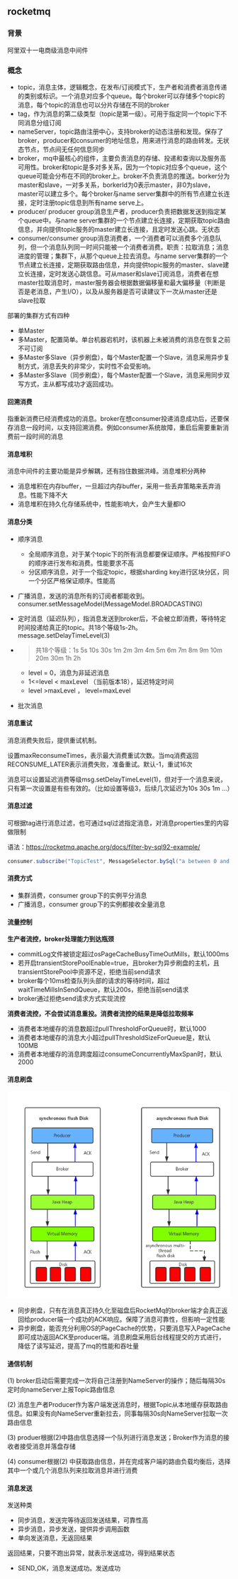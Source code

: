 ## rocketmq

### 背景

阿里双十一电商级消息中间件

### 概念

- topic，消息主体，逻辑概念，在发布/订阅模式下，生产者和消费者消息传递的类别或标识。一个消息对应多个queue。每个broker可以存储多个topic的消息，每个topic的消息也可以分片存储在不同的broker
- tag，作为消息的第二级类型（topic是第一级）。可用于指定同一个topic下不同消息分组订阅
- nameServer，topic路由注册中心，支持broker的动态注册和发现。保存了broker，producer和consumer的地址信息，用来进行消息的路由转发。无状态节点，节点间无任何信息同步
- broker，mq中最核心的组件，主要负责消息的存储、投递和查询以及服务高可用性。broker和topic是多对多关系，因为一个topic对应多个queue，这个queue可能会分布在不同的broker上。broker不负责消息的推送。borker分为master和slave，一对多关系，borkerId为0表示master，非0为slave，master可以建立多个。每个broker与name server集群中的所有节点建立长连接，定时注册topic信息到所有name serve上。
- producer/ producer group消息生产者，producer负责把数据发送到指定某个queue中。与name server集群的一个节点建立长连接，定期获取topic路由信息，并向提供topic服务的master建立长连接，且定时发送心跳。无状态
- consumer/consumer group消息消费者，一个消费者可以消费多个消息队列，但一个消息队列同一时间只能被一个消费者消费。职责：拉取消息；消息进度的管理；集群下，从那个queue上拉去消息。与name server集群的一个节点建立长连接，定期获取路由信息，并向提供topic服务的master、slave建立长连接，定时发送心跳信息。可从maser和slave订阅消息，消费者在想master拉取消息时，master服务器会根据数据偏移量和最大偏移量（判断是否是老消息，产生I/O），以及从服务器是否可读建议下一次从master还是slave拉取

部署的集群方式有四种
-   单Master
- 多Master，配置简单。单台机器宕机时，该机器上未被消费的消息在恢复之前不可订阅
- 多Master多Slave（异步刷盘），每个Master配置一个Slave，消息采用异步复制方式，消息丢失的非常少，实时性不会受影响。
- 多Master多Slave（同步刷盘），每个Master配置一个Slave，消息采用同步双写方式，主从都写成功才返回成功。

  

####  回溯消费
指重新消费已经消费成功的消息。broker在想consumer投递消息成功后，还要保存消息一段时间，以支持回溯消费。例如consumer系统故障，重启后需要重新消费前一段时间的消息
#### 消息堆积
消息中间件的主要功能是异步解耦，还有挡住数据洪峰。消息堆积分两种

- 消息堆积在内存buffer，一旦超过内存buffer，采用一些丢弃策略来丢弃消息。性能下降不大
- 消息堆积在持久化存储系统中，性能影响大，会产生大量都IO
#### 消息分类
- 顺序消息

  - 全局顺序消息，对于某个topic下的所有消息都要保证顺序。严格按照FIFO的顺序进行发布和消费。性能要求不高
  - 分区顺序消息，对于一个指定topic，根据sharding key进行区块分区，同一个分区严格保证顺序。性能高

- 广播消息，发送的消息所有的订阅者都能收到。consumer.setMessageModel(MessageModel.BROADCASTING)

- 定时消息（延迟队列），指消息发送到broker后，不会被立即消费，等待特定时间投递给真正的topic。共18个等级1s-2h。message.setDelayTimeLevel(3)
  
- > 共18个等级：1s 5s 10s 30s 1m 2m 3m 4m 5m 6m 7m 8m 9m 10m 20m 30m 1h 2h 
  
  - level = 0，消息为非延迟消息
  - 1<=level < maxLevel （当前版本18），延迟特定时间
  - level >maxLevel ， level=maxLevel
  
- 批次消息

#### 消息重试

消息消费失败后，提供重试机制。

设置maxReconsumeTimes，表示最大消费重试次数。当mq消费返回RECONSUME_LATER表示消费失败，准备重试。默认-1，重试16次

消息可以设置延迟消费等级msg.setDelayTimeLevel(1)，但对于一个消息来说，只有第一次设置是有些有效的。（比如设置等级3，后续几次延迟为10s 30s 1m ...）

#### 消息过滤
可根据tag进行消息过滤，也可通过sql过滤指定消息，对消息properties里的内容做限制

语法：https://rocketmq.apache.org/docs/filter-by-sql92-example/
```java
consumer.subscribe("TopicTest", MessageSelector.bySql("a between 0 and 3");	
```
#### 消费方式
- 集群消费，consumer group下的实例平分消息
- 广播消息，consumer group下的实例都接收全量消息

#### 流量控制

**生产者流控，broker处理能力到达瓶颈**

- commitLog文件被锁定超过osPageCacheBusyTimeOutMills，默认1000ms
- 若开启transientStorePoolEnable=true，且broker为异步刷盘的主机，且transientStorePool中资源不足，拒绝当前send请求
- broker每个10ms检查队列头部的请求的等待时间，超过waitTimeMillsInSendQueue，默认200s，拒绝当前send请求
- broker通过拒绝send请求方式实现流控

**消费者流控，不会尝试消息重投。消费者流控的结果是降低拉取频率**

- 消费者本地缓存的消息数超过pullThresholdForQueue时，默认1000
- 消费者本地缓存的消息大小超过pullThresholdSizeForQueue是，默认100MB
- 消费者本地缓存的消息跨度超过consumeConcurrentlyMaxSpan时，默认2000

#### 消息刷盘

![img](./imgs/rocketmq_1.png)

- 同步刷盘，只有在消息真正持久化至磁盘后RocketMq的broker端才会真正返回给producer端一个成功的ACK响应。保障了消息可靠性，但影响一定性能
- 异步刷盘，能否充分利用OS的PageCache的优势，只要消息写入PageCache即可成功返回ACK至producer端。消息刷盘采用后台线程提交的方式进行，降低了读写延迟，提高了mq的性能和吞吐量

#### 通信机制

(1) broker启动后需要完成一次将自己注册到NameServer的操作；随后每隔30s定时向nameServer上报Topic路由信息

(2) 消息生产者Producer作为客户端发送消息时，根据Topic从本地缓存获取路由信息。如果没有向NameServer重新拉去，同事每隔30s向NameServer拉取一次路由信息

(3) produer根据(2)中路由信息选择一个队列进行消息发送；Broker作为消息的接收者接受消息并落盘存储

(4) consumer根据(2) 中获取路由信息，并在完成客户端的路由负载均衡后，选择其中一个或几个消息队列来拉取消息并进行消费

#### 消息发送

发送种类

- 同步消息，发送完等待返回发送结果，可靠性高
- 异步消息，异步发送，提供异步调用函数
- 单向发送消息，无返回结果

返回结果，只要不跑出异常，就表示发送成功，得到结果状态

- SEND_OK，消息发送成功。发送成功

